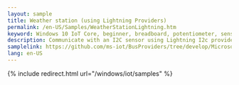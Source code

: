 ```yaml
---
layout: sample
title: Weather station (using Lightning Providers)
permalink: /en-US/Samples/WeatherStationLightning.htm
keyword: Windows 10 IoT Core, beginner, breadboard, potentiometer, sensor, weather station
description: Communicate with an I2C sensor using Lightning I2c provider
samplelink: https://github.com/ms-iot/BusProviders/tree/develop/Microsoft.IoT.Lightning.Providers
lang: en-US
---
```

{% include redirect.html url="/windows/iot/samples" %}
